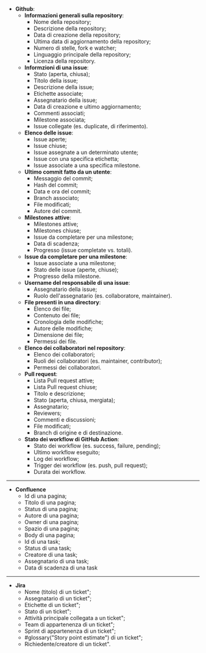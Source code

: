 - **Github**:
  - **Informazioni generali sulla repository**:
    - Nome della repository;
    - Descrizione della repository;
    - Data di creazione della repository;
    - Ultima data di aggiornamento della repository;
    - Numero di stelle, fork e watcher;
    - Linguaggio principale della repository;
    - Licenza della repository.
  - **Informzioni di una issue**:
    - Stato (aperta, chiusa);
    - Titolo della issue;
    - Descrizione della issue;
    - Etichette associate;
    - Assegnatario della issue;
    - Data di creazione e ultimo aggiornamento;
    - Commenti associati;
    - Milestone associata;
    - Issue collegate (es. duplicate, di riferimento).
  - **Elenco delle issue**:
    - Issue aperte;
    - Issue chiuse;
    - Issue assegnate a un determinato utente;
    - Issue con una specifica etichetta;
    - Issue associate a una specifica milestone.
  - **Ultimo commit fatto da un utente**:
    - Messaggio del commit;
    - Hash del commit;
    - Data e ora del commit;
    - Branch associato;
    - File modificati;
    - Autore del commit.
  - **Milestones attive**:
    - Milestones attive;
    - Milestones chiuse;
    - Issue da completare per una milestone;
    - Data di scadenza;
    - Progresso (issue completate vs. totali).
  - **Issue da completare per una milestone**:
    - Issue associate a una milestone;
    - Stato delle issue (aperte, chiuse);
    - Progresso della milestone.
  - **Username del responsabile di una issue**:
    - Assegnatario della issue;
    - Ruolo dell'assegnatario (es. collaboratore, maintainer).
  - **File presenti in una directory**:
    - Elenco dei file;
    - Contenuto dei file;
    - Cronologia delle modifiche;
    - Autore delle modifiche;
    - Dimensione dei file;
    - Permessi dei file.
  - **Elenco dei collaboratori nel repository**:
    - Elenco dei collaboratori;
    - Ruoli dei collaboratori (es. maintainer, contributor);
    - Permessi dei collaboratori.
  - **Pull request**:
    - Lista Pull request attive;
    - Lista Pull request chiuse;
    - Titolo e descrizione;
    - Stato (aperta, chiusa, mergiata);
    - Assegnatario;
    - Reviewers;
    - Commenti e discussioni;
    - File modificati;
    - Branch di origine e di destinazione.
  - **Stato dei workflow di GitHub Action**:
    - Stato dei workflow (es. success, failure, pending);
    - Ultimo workflow eseguito;
    - Log dei workflow;
    - Trigger dei workflow (es. push, pull request);
    - Durata dei workflow.

-------------------------------------------------------------------------

- **Confluence**
  - Id di una pagina;
  - Titolo di una pagina;
  - Status di una pagina;
  - Autore di una pagina;
  - Owner di una pagina;
  - Spazio di una pagina;
  - Body di una pagina;
  - Id di una task;
  - Status di una task;
  - Creatore di una task;
  - Assegnatario di una task;
  - Data di scadenza di una task

-------------------------------------------------------------------------

- **Jira**
  - Nome (titolo) di un ticket";
  - Assegnatario di un ticket";
  - Etichette di un ticket";
  - Stato di un ticket";
  - Attività principale collegata a un ticket";
  - Team di appartenenza di un ticket";
  - Sprint di appartenenza di un ticket";
  - #glossary("Story point estimate") di un ticket";
  - Richiedente/creatore di un ticket".
